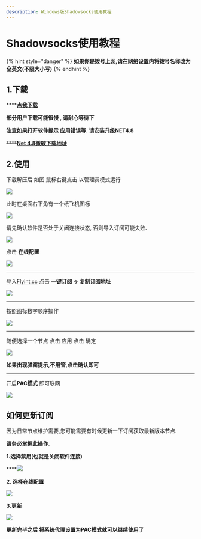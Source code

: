 ```yaml
---
description: Windows版Shadowsocks使用教程
---
```


# Shadowsocks使用教程

{% hint style="danger" %}
**如果你是拨号上网,请在网络设置内将拨号名称改为全英文(不限大小写)**
{% endhint %}

## 1.下载

****[**点我下载**](https://mirror.ghproxy.com/https://github.com/shadowsocks/shadowsocks-windows/releases/download/4.4.0.0/Shadowsocks-4.4.0.185.zip)

**部分用户下载可能很慢 , 请耐心等待下**

**注意如果打开软件提示 应用错误等. 请安装升级NET4.8**

~~****~~[**Net 4.8微软下载地址**](https://dotnet.microsoft.com/download/dotnet-framework/net48)

## 2.使用

下载解压后 如图 鼠标右键点击  以管理员模式运行

![](<../.gitbook/assets/image (55) (1) (1).png>)



此时在桌面右下角有一个纸飞机图标

![](<../.gitbook/assets/image (66).png>)

请先确认软件是否处于关闭连接状态, 否则导入订阅可能失败.

![](<../.gitbook/assets/image (60).png>)



点击 **在线配置**

****![](<../.gitbook/assets/image (64).png>)****

****

登入[Flyint.cc](https://www.flyint.cc)   点击 **一键订阅 -> 复制订阅地址**

****![](<../.gitbook/assets/image (53) (1).png>)****

****

按照图标数字顺序操作

![](<../.gitbook/assets/image (67) (1).png>)

****

随便选择一个节点  点击 应用 点击 确定&#x20;

![](<../.gitbook/assets/image (62).png>)

**如果出现弹窗提示,不用管,点击确认即可**

****

开启**PAC模式** 即可联网

![](<../.gitbook/assets/image (59).png>)

## 如何更新订阅 <a href="#howtoupdatesub" id="howtoupdatesub"></a>

因为日常节点维护需要,您可能需要有时候更新一下订阅获取最新版本节点.

**请务必掌握此操作.**

**1.选择禁用(也就是关闭软件连接)**

****![](<../.gitbook/assets/image (68) (1).png>)

**2. 选择在线配置**

****![](<../.gitbook/assets/image (47) (1).png>)****

**3.更新**

****![](<../.gitbook/assets/image (49) (1).png>)****

**更新完毕之后 将系统代理设置为PAC模式就可以继续使用了**

